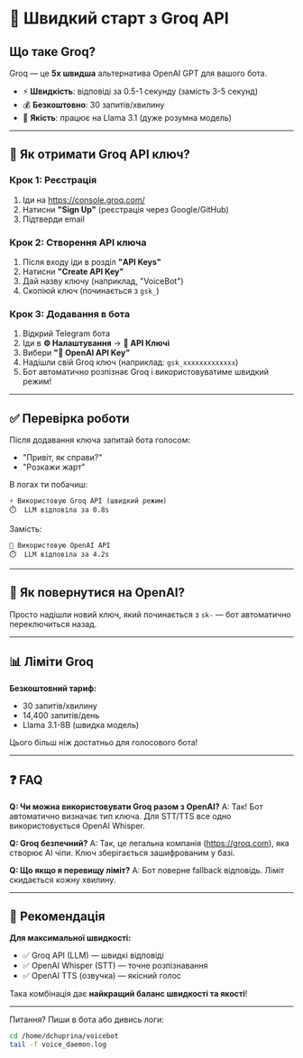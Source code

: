 # 🚀 Швидкий старт з Groq API

## Що таке Groq?
Groq — це **5x швидша** альтернатива OpenAI GPT для вашого бота.
- ⚡ **Швидкість**: відповіді за 0.5-1 секунду (замість 3-5 секунд)
- 💰 **Безкоштовно**: 30 запитів/хвилину
- 🎯 **Якість**: працює на Llama 3.1 (дуже розумна модель)

---

## 📝 Як отримати Groq API ключ?

### Крок 1: Реєстрація
1. Іди на https://console.groq.com/
2. Натисни **"Sign Up"** (реєстрація через Google/GitHub)
3. Підтверди email

### Крок 2: Створення API ключа
1. Після входу іди в розділ **"API Keys"**
2. Натисни **"Create API Key"**
3. Дай назву ключу (наприклад, "VoiceBot")
4. Скопіюй ключ (починається з `gsk_`)

### Крок 3: Додавання в бота
1. Відкрий Telegram бота
2. Іди в **⚙️ Налаштування** → **🔑 API Ключі**
3. Вибери **"🔑 OpenAI API Key"**
4. Надішли свій Groq ключ (наприклад: `gsk_xxxxxxxxxxxxx`)
5. Бот автоматично розпізнає Groq і використовуватиме швидкий режим!

---

## ✅ Перевірка роботи

Після додавання ключа запитай бота голосом:
- "Привіт, як справи?"
- "Розкажи жарт"

В логах ти побачиш:
```
⚡ Використовую Groq API (швидкий режим)
⏱️  LLM відповіла за 0.8s
```

Замість:
```
🤖 Використовую OpenAI API
⏱️  LLM відповіла за 4.2s
```

---

## 🔄 Як повернутися на OpenAI?

Просто надішли новий ключ, який починається з `sk-` — бот автоматично переключиться назад.

---

## 📊 Ліміти Groq

**Безкоштовний тариф:**
- 30 запитів/хвилину
- 14,400 запитів/день
- Llama 3.1-8B (швидка модель)

Цього більш ніж достатньо для голосового бота!

---

## ❓ FAQ

**Q: Чи можна використовувати Groq разом з OpenAI?**
A: Так! Бот автоматично визначає тип ключа. Для STT/TTS все одно використовується OpenAI Whisper.

**Q: Groq безпечний?**
A: Так, це легальна компанія (https://groq.com), яка створює AI чіпи. Ключ зберігається зашифрованим у базі.

**Q: Що якщо я перевищу ліміт?**
A: Бот поверне fallback відповідь. Ліміт скидається кожну хвилину.

---

## 🎯 Рекомендація

**Для максимальної швидкості:**
- ✅ Groq API (LLM) — швидкі відповіді
- ✅ OpenAI Whisper (STT) — точне розпізнавання
- ✅ OpenAI TTS (озвучка) — якісний голос

Така комбінація дає **найкращий баланс швидкості та якості**!

---

Питання? Пиши в бота або дивись логи:
```bash
cd /home/dchuprina/voicebot
tail -f voice_daemon.log
```

